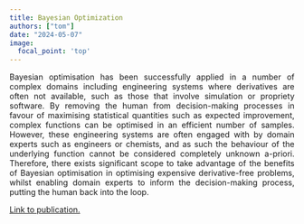 ```yaml
---
title: Bayesian Optimization
authors: ["tom"]
date: "2024-05-07"
image:
  focal_point: 'top'
---
```


<!--more-->
<div style="text-align: justify">
Bayesian optimisation has been successfully applied in a number of complex domains including engineering systems where derivatives are often not available, such as those that involve simulation or propriety software. By removing the human from decision-making processes in favour of maximising statistical quantities such as expected improvement, complex functions can be optimised in an efficient number of samples. However, these engineering systems are often engaged with by domain experts such as engineers or chemists, and as such the behaviour of the underlying function cannot be considered completely unknown a-priori. Therefore, there exists significant scope to take advantage of the benefits of Bayesian optimisation in optimising expensive derivative-free problems, whilst enabling domain experts to inform the decision-making process, putting the human back into the loop.
</div>


[Link to publication.](https://arxiv.org/abs/2312.02852)